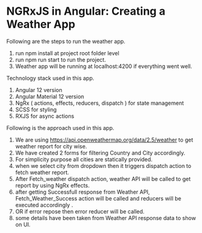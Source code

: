 # NGRxJS in Angular: Creating a Weather App

Following are the steps to run the weather app.

1. run npm install at project root folder level
2. run npm run start to run the project.
3. Weather app will be running at localhost:4200 if everything went well.

Technology stack used in this app.
1. Angular 12 version
2. Angular Material 12 version
3. NgRx ( actions, effects, reducers, dispatch ) for state management
4. SCSS for styling
5. RXJS for async actions

Following is the approach used in this app.
1. We are using https://api.openweathermap.org/data/2.5/weather to get weather report for city wise.
2. We have created 2 forms for filtering Country and City accordingly.
3. For simplicity purpose all cities are statically provided.
4. when we select city from dropdown then it triggers dispatch action to fetch weather report.
5. After Fetch_weather dispatch action, weather API will be called to get report by using NgRx effects.
6. after getting Successfull response from Weather API, Fetch_Weather_Success action will be called and reducers will be executed accordingly .
7. OR if error repose then error reducer will be called.
8. some details have been taken from Weather API response data to show on UI.

